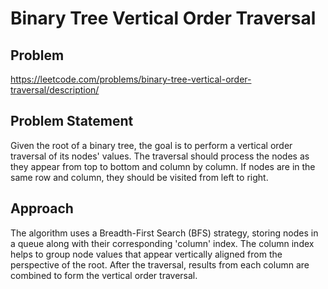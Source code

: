 # Binary Tree Vertical Order Traversal

## Problem
https://leetcode.com/problems/binary-tree-vertical-order-traversal/description/

## Problem Statement
Given the root of a binary tree, the goal is to perform a vertical order traversal of its nodes' values. The traversal should process the nodes as they appear from top to bottom and column by column. If nodes are in the same row and column, they should be visited from left to right.

## Approach
The algorithm uses a Breadth-First Search (BFS) strategy, storing nodes in a queue along with their corresponding 'column' index. The column index helps to group node values that appear vertically aligned from the perspective of the root. After the traversal, results from each column are combined to form the vertical order traversal.
